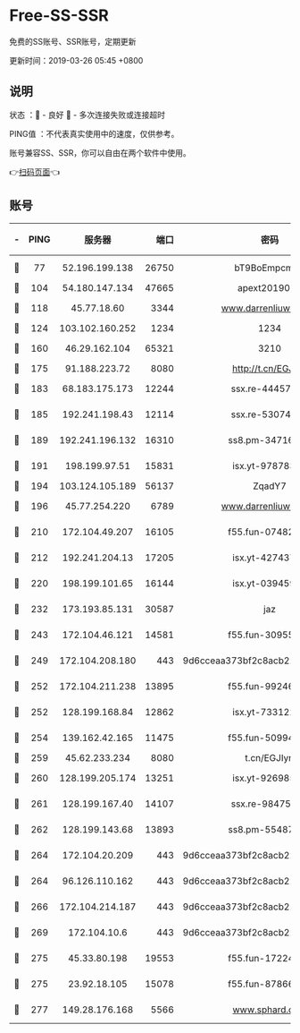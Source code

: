 # Free-SS-SSR

免费的SS账号、SSR账号，定期更新

更新时间：2019-03-26 05:45 +0800

## 说明

状态     ：🙂 - 良好 🙁 - 多次连接失败或连接超时

PING值   ：不代表真实使用中的速度，仅供参考。

账号兼容SS、SSR，你可以自由在两个软件中使用。

👉[扫码页面](https://liesauer.github.io/Free-SS-SSR/)👈

## 账号

|-|PING|服务器|端口|密码|加密方式|区域|
|:----:|:----:|:-----:|-----:|:----:|:----:|:----:|
|🙂|77|52.196.199.138|26750|bT9BoEmpcmP7|aes-256-cfb|JP|
|🙂|104|54.180.147.134|47665|apext2019001|chacha20|KR|
|🙂|118|45.77.18.60|3344|www.darrenliuwei.com|aes-256-cfb|JP|
|🙂|124|103.102.160.252|1234|1234|rc4-md5|JP|
|🙂|160|46.29.162.104|65321|3210|aes-256-ctr|RU|
|🙂|175|91.188.223.72|8080|http://t.cn/EGJIyrl|rc4-md5|RU|
|🙂|183|68.183.175.173|12244|ssx.re-44457253|aes-256-cfb|US|
|🙂|185|192.241.198.43|12114|ssx.re-53074650|aes-256-cfb|US|
|🙂|189|192.241.196.132|16310|ss8.pm-34716265|aes-256-cfb|US|
|🙂|191|198.199.97.51|15831|isx.yt-97878355|aes-256-cfb|US|
|🙂|194|103.124.105.189|56137|ZqadY7|chacha20|CN|
|🙂|196|45.77.254.220|6789|www.darrenliuwei.com|aes-256-cfb|SG|
|🙂|210|172.104.49.207|16105|f55.fun-07482926|aes-256-cfb|SG|
|🙂|212|192.241.204.13|17205|isx.yt-42743727|aes-256-cfb|US|
|🙂|220|198.199.101.65|16144|isx.yt-03945929|aes-256-cfb|US|
|🙂|232|173.193.85.131|30587|jaz|aes-256-cfb|US|
|🙂|243|172.104.46.121|14581|f55.fun-30955326|aes-256-cfb|SG|
|🙂|249|172.104.208.180|443|9d6cceaa373bf2c8acb22e60b6a58be6|aes-256-cfb|US|
|🙂|252|172.104.211.238|13895|f55.fun-99246337|aes-256-cfb|US|
|🙂|252|128.199.168.84|12862|isx.yt-73312221|aes-256-cfb|SG|
|🙂|254|139.162.42.165|11475|f55.fun-50994506|aes-256-cfb|SG|
|🙂|259|45.62.233.234|8080|t.cn/EGJIyrl|rc4-md5|CA|
|🙂|260|128.199.205.174|13251|isx.yt-92698565|aes-256-cfb|SG|
|🙂|261|128.199.167.40|14107|ssx.re-98475570|aes-256-cfb|SG|
|🙂|262|128.199.143.68|13893|ss8.pm-55487528|aes-256-cfb|SG|
|🙂|264|172.104.20.209|443|9d6cceaa373bf2c8acb22e60b6a58be6|aes-256-cfb|US|
|🙂|264|96.126.110.162|443|9d6cceaa373bf2c8acb22e60b6a58be6|aes-256-cfb|US|
|🙂|266|172.104.214.187|443|9d6cceaa373bf2c8acb22e60b6a58be6|aes-256-cfb|US|
|🙂|269|172.104.10.6|443|9d6cceaa373bf2c8acb22e60b6a58be6|aes-256-cfb|US|
|🙂|275|45.33.80.198|19553|f55.fun-17224579|aes-256-cfb|US|
|🙂|275|23.92.18.105|15078|f55.fun-87866035|aes-256-cfb|US|
|🙂|277|149.28.176.168|5566|www.sphard.com|aes-256-cfb|AU|
